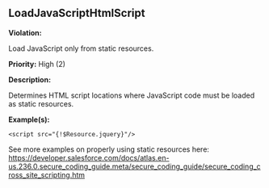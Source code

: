 LoadJavaScriptHtmlScript[](#loadjavascripthtmlscript)
------------------------------------------------------------------------------------------------------------------------------------------------------

**Violation:**

   Load JavaScript only from static resources.


**Priority:** High (2)

**Description:**

   Determines HTML script locations where JavaScript code must be loaded as static resources.

**Example(s):**

   

```
<script src="{!$Resource.jquery}"/>
```

See more examples on properly using static resources here: https://developer.salesforce.com/docs/atlas.en-us.236.0.secure_coding_guide.meta/secure_coding_guide/secure_coding_cross_site_scripting.htm

        

